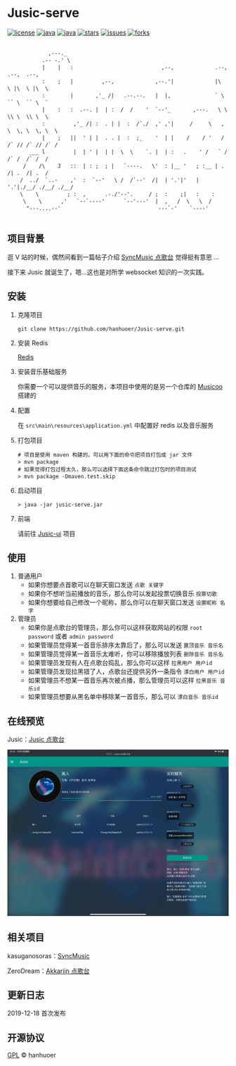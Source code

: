 # Jusic-serve

[![license](https://img.shields.io/github/license/hanhuoer/Jusic-serve?style=flat-square)](https://github.com/hanhuoer/Jusic-serve)
[![java](https://img.shields.io/badge/java-8-red?style=flat-square&logo=java)](https://github.com/hanhuoer/Jusic-serve)
[![java](https://img.shields.io/badge/springboot-2-green?style=flat-square&logo=spring)](https://github.com/hanhuoer/Jusic-serve)
[![stars](https://img.shields.io/github/stars/hanhuoer/Jusic-serve?style=flat-square)](https://github.com/hanhuoer/Jusic-serve)
[![issues](https://img.shields.io/github/issues/hanhuoer/Jusic-serve?style=flat-square)](https://github.com/hanhuoer/Jusic-serve)
[![forks](https://img.shields.io/github/forks/hanhuoer/Jusic-serve?style=flat-square)](https://github.com/hanhuoer/Jusic-serve)

```
                
             ,---._                                                                    
           .-- -.' \                                                                   
           |    |   :                            ,--,             .--,  .--,  .--,     
           :    ;   |         ,--,             ,--.'|             |\  \ |\  \ |\  \    
           :        |       ,'_ /|   .--.--.   |  |,              ` \  `` \  `` \  `   
           |    :   :  .--. |  | :  /  /    '  `--'_       ,---.   \ \  \\ \  \\ \  \  
           :         ,'_ /| :  . | |  :  /`./  ,' ,'|     /     \   , \  \, \  \, \  \ 
           |    ;   ||  ' | |  . . |  :  ;_    '  | |    /    / '   / /` // /` // /` / 
       ___ l         |  | ' |  | |  \  \    `. |  | :   .    ' /   ` /  /` /  /` /  /  
     /    /\    J   ::  | : ;  ; |   `----.   \'  : |__ '   ; :__ | .  /| .  /| .  /   
    /  ../  `..-    ,'  :  `--'   \ /  /`--'  /|  | '.'|'   | '.'|./__/ ./__/ ./__/    
    \    \         ; :  ,      .-./'--'.     / ;  :    ;|   :    :                     
     \    \      ,'   `--`----'      `--'---'  |  ,   /  \   \  /                      
      "---....--'                               ---`-'    `----'                       
                                                                                   
```

## 项目背景

逛 V 站的时候，偶然间看到一篇帖子介绍 [SyncMusic 点歌台](https://github.com/kasuganosoras/SyncMusic) 觉得挺有意思 ...

接下来 Jusic 就诞生了，嗯...这也是对所学 websocket 知识的一次实践。



## 安装

1. 克隆项目

   ```
   git clone https://github.com/hanhuoer/Jusic-serve.git
   ```

   

2. 安装 Redis

   [Redis](https://redis.io/)

3. 安装音乐基础服务

   你需要一个可以提供音乐的服务，本项目中使用的是另一个仓库的 [Musicoo](https://github.com/hanhuoer/Musicoo) 搭建的

4. 配置

   在 `src\main\resources\application.yml` 中配置好 redis 以及音乐服务

5. 打包项目

   ```
   # 项目是使用 maven 构建的，可以用下面的命令把项目打包成 jar 文件
   > mvn package
   # 如果觉得打包过程太久，那么可以选择下面这条命令跳过打包时的项目测试
   > mvn package -Dmaven.test.skip
   ```

   

6. 启动项目

   ```
   > java -jar jusic-serve.jar
   ```

   

7. 前端

   请前往 [Jusic-ui](https://github.com/hanhuoer/Jusic-ui) 项目



## 使用

1. 普通用户
   - 如果你想要点首歌可以在聊天窗口发送 `点歌 关键字`
   - 如果你不想听当前播放的音乐，那么你可以发起投票切换音乐 `投票切歌`
   - 如果你想要给自己修改一个昵称，那么你可以在聊天窗口发送 `设置昵称 名字`
2. 管理员
   - 如果你是点歌台的管理员，那么你可以这样获取网站的权限 `root password` 或者 `admin password`
   - 如果管理员觉得某一首音乐排序太靠后了，那么可以发送 `置顶音乐 音乐名`
   - 如果管理员觉得某一首音乐太难听，你可以移除播放列表 `删除音乐 音乐名`
   - 如果管理员发现有人在点歌台捣乱，那么你可以这样 `拉黑用户 用户id`
   - 如果管理员发现拉黑错了人，点歌台还提供另外一条指令 `漂白用户 用户id`
   - 如果管理员不想某一首音乐再次被点播，那么管理员可以这样 `拉黑音乐 音乐id`
   - 如果管理员想要从黑名单中移除某一首音乐，那么可以 `漂白音乐 音乐id`



## 在线预览

Jusic：[Jusic 点歌台](http://music.scoder.club/)

![preview](./doc/images/preview1.png)



## 相关项目

kasuganosoras：[SyncMusic](https://github.com/kasuganosoras/SyncMusic)

ZeroDream：[Akkariin 点歌台](https://music.tql.ink)



## 更新日志

2019-12-18 首次发布



## 开源协议

[GPL](https://github.com/hanhuoer/Musicoo/blob/master/LICENSE) © hanhuoer

